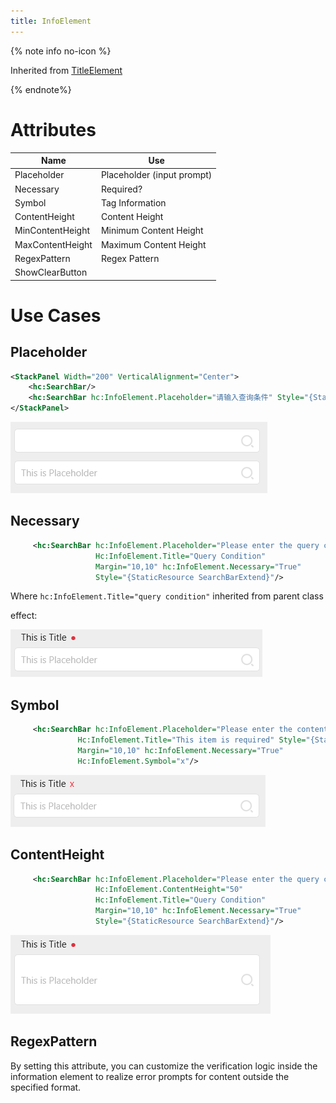 ```yaml
---
title: InfoElement
---
```


{% note info no-icon %}

Inherited from [TitleElement]( https://handyorg.github.io/handycontrol/attach/titleElement/ )

{% endnote%}

# Attributes

| Name | Use |
| ---------------- | ------------------ |
| Placeholder | Placeholder (input prompt) |
| Necessary | Required?
| Symbol | Tag Information |
| ContentHeight | Content Height |
| MinContentHeight | Minimum Content Height |
| MaxContentHeight | Maximum Content Height |
| RegexPattern | Regex Pattern |
|ShowClearButton||

# Use Cases

## Placeholder

```xml
<StackPanel Width="200" VerticalAlignment="Center">
    <hc:SearchBar/>
    <hc:SearchBar hc:InfoElement.Placeholder="请输入查询条件" Style="{StaticResource SearchBarExtend}" Margin="0,16,0,0"/>
</StackPanel>
```

![InfoElement.Placeholder](https://raw.githubusercontent.com/HandyOrg/HandyOrgResource/master/HandyControl/Doc/attach/InfoElement.Placeholder.png)

## Necessary

```xml
     <hc:SearchBar hc:InfoElement.Placeholder="Please enter the query criteria"
                   Hc:InfoElement.Title="Query Condition"
                   Margin="10,10" hc:InfoElement.Necessary="True"
                   Style="{StaticResource SearchBarExtend}"/>
```

Where `hc:InfoElement.Title="query condition"` inherited from parent class

effect:

![InfoElement.Necssary](https://raw.githubusercontent.com/HandyOrg/HandyOrgResource/master/HandyControl/Doc/attach/InfoElement.Necssary.png)

## Symbol

```xml
     <hc:SearchBar hc:InfoElement.Placeholder="Please enter the content"
               Hc:InfoElement.Title="This item is required" Style="{StaticResource SearchBarExtend}"
               Margin="10,10" hc:InfoElement.Necessary="True"
               Hc:InfoElement.Symbol="x"/>
```

![InfoElement.Symbol](https://raw.githubusercontent.com/HandyOrg/HandyOrgResource/master/HandyControl/Doc/attach/InfoElement.Symbol.png)

## ContentHeight

```xml
     <hc:SearchBar hc:InfoElement.Placeholder="Please enter the query criteria"
                   Hc:InfoElement.ContentHeight="50"
                   Hc:InfoElement.Title="Query Condition"
                   Margin="10,10" hc:InfoElement.Necessary="True"
                   Style="{StaticResource SearchBarExtend}"/>
```

![InfoElement.ContentHeight](https://raw.githubusercontent.com/HandyOrg/HandyOrgResource/master/HandyControl/Doc/attach/InfoElement.ContentHeight.png)

## RegexPattern

By setting this attribute, you can customize the verification logic inside the information element to realize error prompts for content outside the specified format.
